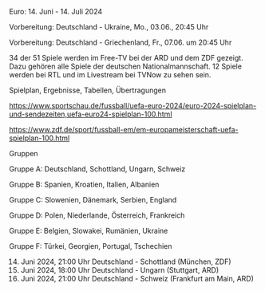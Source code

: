 Euro: 14. Juni - 14. Juli 2024

Vorbereitung: Deutschland - Ukraine, Mo., 03.06., 20:45 Uhr

Vorbereitung: Deutschland - Griechenland, Fr., 07.06. um 20:45 Uhr

34 der 51 Spiele werden im Free-TV bei der ARD und dem ZDF gezeigt. Dazu gehören alle Spiele der deutschen Nationalmannschaft. 12 Spiele werden bei RTL und im Livestream bei TVNow zu sehen sein. 

Spielplan, Ergebnisse, Tabellen, Übertragungen

https://www.sportschau.de/fussball/uefa-euro-2024/euro-2024-spielplan-und-sendezeiten,uefa-euro24-spielplan-100.html

https://www.zdf.de/sport/fussball-em/em-europameisterschaft-uefa-spielplan-100.html

Gruppen

Gruppe A: Deutschland, Schottland, Ungarn, Schweiz

Gruppe B: Spanien, Kroatien, Italien, Albanien

Gruppe C: Slowenien, Dänemark, Serbien, England

Gruppe D: Polen, Niederlande, Österreich, Frankreich

Gruppe E: Belgien, Slowakei, Rumänien, Ukraine

Gruppe F: Türkei, Georgien, Portugal, Tschechien


14. Juni 2024,	21:00 Uhr	Deutschland - Schottland	(München,	ZDF)
19. Juni 2024,	18:00 Uhr	Deutschland - Ungarn	(Stuttgart,	ARD)
23. Juni 2024,	21:00 Uhr	Deutschland - Schweiz	(Frankfurt am Main,	ARD)
